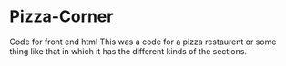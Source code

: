 # Pizza-Corner
Code for front end html
This was a code for a pizza restaurent or some thing like that in which it has the different kinds of the sections.
